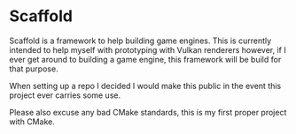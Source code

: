 # Scaffold
Scaffold is a framework to help building game engines. This is currently intended to help myself with prototyping with Vulkan renderers however, if I ever get around to building a game engine, this framework will be build for that purpose.

When setting up a repo I decided I would make this public in the event this project ever carries some use.

Please also excuse any bad CMake standards, this is my first proper project with CMake.
